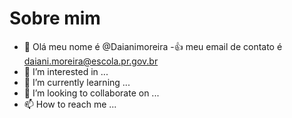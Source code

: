 # Sobre mim
- 👋 Olá meu nome é @Daianimoreira 
-:+1: meu email de contato é daiani.moreira@escola.pr.gov.br 
- 👀 I’m interested in ...
- 🌱 I’m currently learning ...
- 💞️ I’m looking to collaborate on ...
- 📫 How to reach me ...

